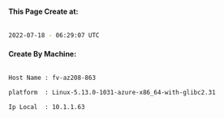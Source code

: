 
   
#### This Page Create at:

```bash

2022-07-18 - 06:29:07 UTC

```

#### Create By Machine:

```bash

Host Name : fv-az208-863

platform  : Linux-5.13.0-1031-azure-x86_64-with-glibc2.31

Ip Local  : 10.1.1.63

```


